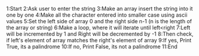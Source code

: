 1:Start
2:Ask user to enter the string
3:Make an array insert the string into it one by one
4:Make all the character entered into smaller case using ascii values
5:Set the left side of array 0 and the right side n-1 (n is the length of the array or string)
6:Make a loop, where it will iterate until left<right
7:Left will be incremented by 1 and Right will be decremented by -1
8:Then check, if left's element of array matches the right's element of array 
9:If yes, Print True, its a palindrome 
10:If no, Print False, its not a palindrome
11:End